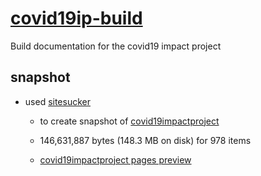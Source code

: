 # [covid19ip-build](https://github.com/ITP-SiteSeers/covid19ip-build)

Build documentation for the covid19 impact project

## snapshot

- used [sitesucker](https://ricks-apps.com/osx/sitesucker)

  - to create snapshot of
    [covid19impactproject](https://itp.nyu.edu/covid19impactproject/)

  - 146,631,887 bytes (148.3 MB on disk) for 978 items

  - [covid19impactproject pages preview](https://itp-siteseers.github.io/covid19ip-build/snapshot/itp_nyu_edu-covid19impactproject/covid19impactproject)
